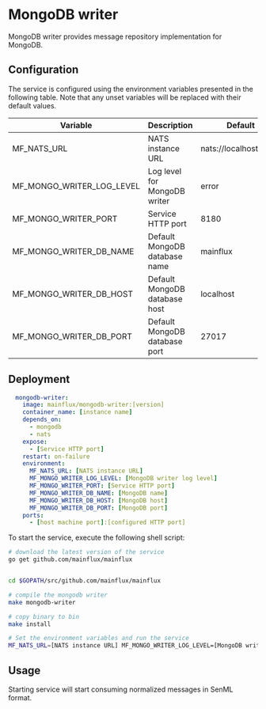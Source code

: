 # MongoDB writer

MongoDB writer provides message repository implementation for MongoDB.

## Configuration

The service is configured using the environment variables presented in the
following table. Note that any unset variables will be replaced with their
default values.

| Variable                       | Description                    | Default               |
|--------------------------------|--------------------------------|-----------------------|
| MF_NATS_URL                    | NATS instance URL              | nats://localhost:4222 |
| MF_MONGO_WRITER_LOG_LEVEL      | Log level for MongoDB writer   | error                 |
| MF_MONGO_WRITER_PORT           | Service HTTP port              | 8180                  |
| MF_MONGO_WRITER_DB_NAME        | Default MongoDB database name  | mainflux              |
| MF_MONGO_WRITER_DB_HOST        | Default MongoDB database host  | localhost             |
| MF_MONGO_WRITER_DB_PORT        | Default MongoDB database port  | 27017                 |

## Deployment

```yaml
  mongodb-writer:
    image: mainflux/mongodb-writer:[version]
    container_name: [instance name]
    depends_on:
      - mongodb
      - nats
    expose:
      - [Service HTTP port]
    restart: on-failure
    environment:
      MF_NATS_URL: [NATS instance URL]
      MF_MONGO_WRITER_LOG_LEVEL: [MongoDB writer log level]
      MF_MONGO_WRITER_PORT: [Service HTTP port]
      MF_MONGO_WRITER_DB_NAME: [MongoDB name]
      MF_MONGO_WRITER_DB_HOST: [MongoDB host]
      MF_MONGO_WRITER_DB_PORT: [MongoDB port]
    ports:
      - [host machine port]:[configured HTTP port]
```

To start the service, execute the following shell script:

```bash
# download the latest version of the service
go get github.com/mainflux/mainflux


cd $GOPATH/src/github.com/mainflux/mainflux

# compile the mongodb writer
make mongodb-writer

# copy binary to bin
make install

# Set the environment variables and run the service
MF_NATS_URL=[NATS instance URL] MF_MONGO_WRITER_LOG_LEVEL=[MongoDB writer log level] MF_MONGO_WRITER_PORT=[Service HTTP port] MF_MONGO_WRITER_DB_NAME=[MongoDB database name] MF_MONGO_WRITER_DB_HOST=[MongoDB database host] MF_MONGO_WRITER_DB_PORT=[MongoDB database port] $GOBIN/mainflux-mongodb-writer
```

## Usage

Starting service will start consuming normalized messages in SenML format.
